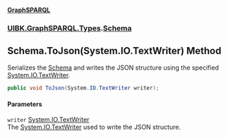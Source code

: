 #### [GraphSPARQL](./index.md 'index')
### [UIBK.GraphSPARQL.Types](./UIBK-GraphSPARQL-Types.md 'UIBK.GraphSPARQL.Types').[Schema](./UIBK-GraphSPARQL-Types-Schema.md 'UIBK.GraphSPARQL.Types.Schema')
## Schema.ToJson(System.IO.TextWriter) Method
Serializes the [Schema](./UIBK-GraphSPARQL-Types-Schema.md 'UIBK.GraphSPARQL.Types.Schema') and writes the JSON structure using the specified [System.IO.TextWriter](https://docs.microsoft.com/en-us/dotnet/api/System.IO.TextWriter 'System.IO.TextWriter').  
```csharp
public void ToJson(System.IO.TextWriter writer);
```
#### Parameters
<a name='UIBK-GraphSPARQL-Types-Schema-ToJson(System-IO-TextWriter)-writer'></a>
`writer` [System.IO.TextWriter](https://docs.microsoft.com/en-us/dotnet/api/System.IO.TextWriter 'System.IO.TextWriter')  
The [System.IO.TextWriter](https://docs.microsoft.com/en-us/dotnet/api/System.IO.TextWriter 'System.IO.TextWriter') used to write the JSON structure.  
  
